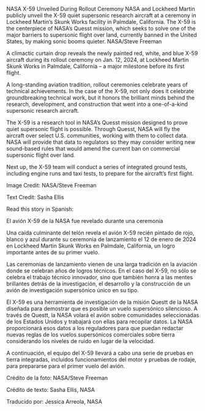 NASA X-59 Unveiled During Rollout Ceremony 
 NASA and Lockheed Martin publicly unveil the X-59 quiet supersonic research aircraft at a ceremony in Lockheed Martin’s Skunk Works facility in Palmdale, California. The X-59 is the centerpiece of NASA’s Quesst mission, which seeks to solve one of the major barriers to supersonic flight over land, currently banned in the United States, by making sonic booms quieter. NASA/Steve Freeman

A climactic curtain drop reveals the newly painted red, white, and blue X-59 aircraft during its rollout ceremony on Jan. 12, 2024, at Lockheed Martin Skunk Works in Palmdale, California – a major milestone before its first flight.

A long-standing aviation tradition, rollout ceremonies celebrate years of technical achievements. In the case of the X-59, not only does it celebrate groundbreaking technical work, but it honors the brilliant minds behind the research, development, and construction that went into a one-of-a-kind supersonic research aircraft.

The X-59 is a research tool in NASA’s Quesst mission designed to prove quiet supersonic flight is possible. Through Quesst, NASA will fly the aircraft over select U.S. communities, working with them to collect data. NASA will provide that data to regulators so they may consider writing new sound-based rules that would amend the current ban on commercial supersonic flight over land.

Next up, the X-59 team will conduct a series of integrated ground tests, including engine runs and taxi tests, to prepare for the aircraft’s first flight.

Image Credit: NASA/Steve Freeman

Text Credit: Sasha Ellis

Read this story in Spanish:

El avión X-59 de la NASA fue revelado durante una ceremonia

Una caída culminante del telón revela el avión X-59 recién pintado de rojo, blanco y azul durante su ceremonia de lanzamiento el 12 de enero de 2024 en Lockheed Martin Skunk Works en Palmdale, California, un logro importante antes de su primer vuelo.

Las ceremonias de lanzamiento vienen de una larga tradición en la aviación donde se celebran años de logros técnicos. En el caso del X-59, no sólo se celebra el trabajo técnico innovador, sino que también honra a las mentes brillantes detrás de la investigación, el desarrollo y la construcción de un avión de investigación supersónico único en su tipo.

El X-59 es una herramienta de investigación de la misión Questt de la NASA diseñada para demostrar que es posible un vuelo supersónico silencioso. A través de Questt, la NASA volará el avión sobre comunidades seleccionadas de los Estados Unidos y trabajará con ellas para recopilar datos. La NASA proporcionará esos datos a los reguladores para que puedan redactar nuevas reglas de los vuelos supersónicos comerciales sobre tierra considerando los niveles de ruido en lugar de la velocidad.

A continuación, el equipo del X-59 llevará a cabo una serie de pruebas en tierra integradas, incluidos funcionamientos del motor y pruebas de rodaje, para prepararse para el primer vuelo del avión.

Crédito de la foto: NASA/Steve Freeman

Crédito de texto: Sasha Ellis, NASA

Traducido por: Jessica Arreola, NASA